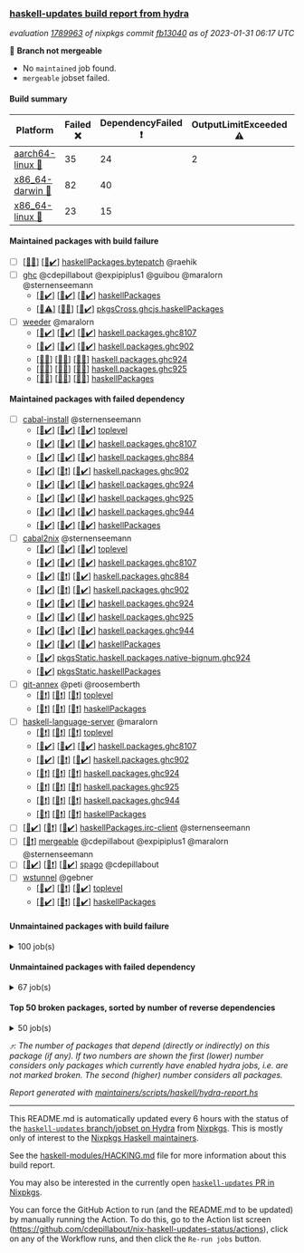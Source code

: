 ### [haskell-updates build report from hydra](https://hydra.nixos.org/jobset/nixpkgs/haskell-updates)
*evaluation [1789963](https://hydra.nixos.org/eval/1789963) of nixpkgs commit [fb13040](https://github.com/NixOS/nixpkgs/commits/fb130405dee917d66e31d0e63afcd4cd21baaebd) as of 2023-01-31 06:17 UTC*

:red_circle: **Branch not mergeable**
  * No `maintained` job found.
  * `mergeable` jobset failed.

#### Build summary

 | Platform | Failed :x: | DependencyFailed :heavy_exclamation_mark: | OutputLimitExceeded :warning: | TimedOut :hourglass::no_entry_sign: | Success :heavy_check_mark: | 
 | --- | --- | --- | --- | --- | --- | 
 | [aarch64-linux :iphone:](https://hydra.nixos.org/eval/1789963?filter=.aarch64-linux) | 35 | 24 | 2 | 1 | 6433 | 
 | [x86_64-darwin :apple:](https://hydra.nixos.org/eval/1789963?filter=.x86_64-darwin) | 82 | 40 |  | 10 | 6310 | 
 | [x86_64-linux :penguin:](https://hydra.nixos.org/eval/1789963?filter=.x86_64-linux) | 23 | 15 |  |  | 6491 | 
#### Maintained packages with build failure
- [ ] [[:apple::x:]](https://hydra.nixos.org/build/207323671) [[:penguin::heavy_check_mark:]](https://hydra.nixos.org/build/207323670) [haskellPackages.bytepatch](https://hydra.nixos.org/eval/1789963?filter=haskellPackages.bytepatch) @raehik
- [ ] [ghc](https://hydra.nixos.org/eval/1789963?filter=ghc) @cdepillabout @expipiplus1 @guibou @maralorn @sternenseemann
  - [[:iphone::heavy_check_mark:]](https://hydra.nixos.org/build/205683761) [[:apple::heavy_check_mark:]](https://hydra.nixos.org/build/205665535) [[:penguin::heavy_check_mark:]](https://hydra.nixos.org/build/205675489) [haskellPackages](https://hydra.nixos.org/eval/1789963?filter=haskellPackages.ghc)
  - [[:iphone::warning:]](https://hydra.nixos.org/build/207115265) [[:apple::x:]](https://hydra.nixos.org/build/207111584) [[:penguin::heavy_check_mark:]](https://hydra.nixos.org/build/207111267) [pkgsCross.ghcjs.haskellPackages](https://hydra.nixos.org/eval/1789963?filter=pkgsCross.ghcjs.haskellPackages.ghc)
- [ ] [weeder](https://hydra.nixos.org/eval/1789963?filter=weeder) @maralorn
  - [[:iphone::heavy_check_mark:]](https://hydra.nixos.org/build/207109242) [[:apple::heavy_check_mark:]](https://hydra.nixos.org/build/207113056) [[:penguin::heavy_check_mark:]](https://hydra.nixos.org/build/207107267) [haskell.packages.ghc8107](https://hydra.nixos.org/eval/1789963?filter=haskell.packages.ghc8107.weeder)
  - [[:iphone::heavy_check_mark:]](https://hydra.nixos.org/build/207114020) [[:apple::heavy_check_mark:]](https://hydra.nixos.org/build/207109311) [[:penguin::heavy_check_mark:]](https://hydra.nixos.org/build/207114368) [haskell.packages.ghc902](https://hydra.nixos.org/eval/1789963?filter=haskell.packages.ghc902.weeder)
  - [[:iphone::x:]](https://hydra.nixos.org/build/207119376) [[:apple::x:]](https://hydra.nixos.org/build/207110281) [[:penguin::x:]](https://hydra.nixos.org/build/207118745) [haskell.packages.ghc924](https://hydra.nixos.org/eval/1789963?filter=haskell.packages.ghc924.weeder)
  - [[:iphone::x:]](https://hydra.nixos.org/build/207114881) [[:apple::x:]](https://hydra.nixos.org/build/207118106) [[:penguin::x:]](https://hydra.nixos.org/build/207119033) [haskell.packages.ghc925](https://hydra.nixos.org/eval/1789963?filter=haskell.packages.ghc925.weeder)
  - [[:iphone::x:]](https://hydra.nixos.org/build/207117144) [[:apple::x:]](https://hydra.nixos.org/build/207107989) [[:penguin::x:]](https://hydra.nixos.org/build/207119850) [haskellPackages](https://hydra.nixos.org/eval/1789963?filter=haskellPackages.weeder)
#### Maintained packages with failed dependency
- [ ] [cabal-install](https://hydra.nixos.org/eval/1789963?filter=cabal-install) @sternenseemann
  - [[:iphone::heavy_check_mark:]](https://hydra.nixos.org/build/207115852) [[:apple::heavy_check_mark:]](https://hydra.nixos.org/build/207106109) [[:penguin::heavy_check_mark:]](https://hydra.nixos.org/build/207111656) [toplevel](https://hydra.nixos.org/eval/1789963?filter=cabal-install)
  - [[:iphone::heavy_check_mark:]](https://hydra.nixos.org/build/207108302) [[:apple::heavy_check_mark:]](https://hydra.nixos.org/build/207114565) [[:penguin::heavy_check_mark:]](https://hydra.nixos.org/build/207114787) [haskell.packages.ghc8107](https://hydra.nixos.org/eval/1789963?filter=haskell.packages.ghc8107.cabal-install)
  - [[:iphone::heavy_check_mark:]](https://hydra.nixos.org/build/207112576) [[:apple::heavy_check_mark:]](https://hydra.nixos.org/build/207106493) [[:penguin::heavy_check_mark:]](https://hydra.nixos.org/build/207115010) [haskell.packages.ghc884](https://hydra.nixos.org/eval/1789963?filter=haskell.packages.ghc884.cabal-install)
  - [[:iphone::heavy_check_mark:]](https://hydra.nixos.org/build/207111033) [[:apple::heavy_exclamation_mark:]](https://hydra.nixos.org/build/207118076) [[:penguin::heavy_check_mark:]](https://hydra.nixos.org/build/207111590) [haskell.packages.ghc902](https://hydra.nixos.org/eval/1789963?filter=haskell.packages.ghc902.cabal-install)
  - [[:iphone::heavy_check_mark:]](https://hydra.nixos.org/build/207119424) [[:apple::heavy_check_mark:]](https://hydra.nixos.org/build/207113505) [[:penguin::heavy_check_mark:]](https://hydra.nixos.org/build/207111662) [haskell.packages.ghc924](https://hydra.nixos.org/eval/1789963?filter=haskell.packages.ghc924.cabal-install)
  - [[:iphone::heavy_check_mark:]](https://hydra.nixos.org/build/207110184) [[:apple::heavy_check_mark:]](https://hydra.nixos.org/build/207107157) [[:penguin::heavy_check_mark:]](https://hydra.nixos.org/build/207110862) [haskell.packages.ghc925](https://hydra.nixos.org/eval/1789963?filter=haskell.packages.ghc925.cabal-install)
  - [[:iphone::heavy_check_mark:]](https://hydra.nixos.org/build/207323664) [[:apple::heavy_check_mark:]](https://hydra.nixos.org/build/207323661) [[:penguin::heavy_check_mark:]](https://hydra.nixos.org/build/207323665) [haskell.packages.ghc944](https://hydra.nixos.org/eval/1789963?filter=haskell.packages.ghc944.cabal-install)
  - [[:iphone::heavy_check_mark:]](https://hydra.nixos.org/build/207116780) [[:apple::heavy_check_mark:]](https://hydra.nixos.org/build/207109643) [[:penguin::heavy_check_mark:]](https://hydra.nixos.org/build/207118550) [haskellPackages](https://hydra.nixos.org/eval/1789963?filter=haskellPackages.cabal-install)
- [ ] [cabal2nix](https://hydra.nixos.org/eval/1789963?filter=cabal2nix) @sternenseemann
  - [[:iphone::heavy_check_mark:]](https://hydra.nixos.org/build/207329531) [[:apple::heavy_check_mark:]](https://hydra.nixos.org/build/207329544) [[:penguin::heavy_check_mark:]](https://hydra.nixos.org/build/207329572) [toplevel](https://hydra.nixos.org/eval/1789963?filter=cabal2nix)
  - [[:iphone::heavy_check_mark:]](https://hydra.nixos.org/build/207119450) [[:apple::heavy_check_mark:]](https://hydra.nixos.org/build/207112633) [[:penguin::heavy_check_mark:]](https://hydra.nixos.org/build/207118566) [haskell.packages.ghc8107](https://hydra.nixos.org/eval/1789963?filter=haskell.packages.ghc8107.cabal2nix)
  - [[:iphone::heavy_check_mark:]](https://hydra.nixos.org/build/207115665) [[:apple::heavy_exclamation_mark:]](https://hydra.nixos.org/build/207114138) [[:penguin::heavy_check_mark:]](https://hydra.nixos.org/build/207107611) [haskell.packages.ghc884](https://hydra.nixos.org/eval/1789963?filter=haskell.packages.ghc884.cabal2nix)
  - [[:iphone::heavy_check_mark:]](https://hydra.nixos.org/build/207117795) [[:apple::heavy_exclamation_mark:]](https://hydra.nixos.org/build/207119796) [[:penguin::heavy_check_mark:]](https://hydra.nixos.org/build/207107306) [haskell.packages.ghc902](https://hydra.nixos.org/eval/1789963?filter=haskell.packages.ghc902.cabal2nix)
  - [[:iphone::heavy_check_mark:]](https://hydra.nixos.org/build/207105872) [[:apple::heavy_check_mark:]](https://hydra.nixos.org/build/207117167) [[:penguin::heavy_check_mark:]](https://hydra.nixos.org/build/207108322) [haskell.packages.ghc924](https://hydra.nixos.org/eval/1789963?filter=haskell.packages.ghc924.cabal2nix)
  - [[:iphone::heavy_check_mark:]](https://hydra.nixos.org/build/207110833) [[:apple::heavy_check_mark:]](https://hydra.nixos.org/build/207114046) [[:penguin::heavy_check_mark:]](https://hydra.nixos.org/build/207105884) [haskell.packages.ghc925](https://hydra.nixos.org/eval/1789963?filter=haskell.packages.ghc925.cabal2nix)
  - [[:iphone::heavy_check_mark:]](https://hydra.nixos.org/build/207323636) [[:apple::heavy_check_mark:]](https://hydra.nixos.org/build/207323644) [[:penguin::heavy_check_mark:]](https://hydra.nixos.org/build/207323643) [haskell.packages.ghc944](https://hydra.nixos.org/eval/1789963?filter=haskell.packages.ghc944.cabal2nix)
  - [[:iphone::heavy_check_mark:]](https://hydra.nixos.org/build/207119631) [[:apple::heavy_check_mark:]](https://hydra.nixos.org/build/207110842) [[:penguin::heavy_check_mark:]](https://hydra.nixos.org/build/207110614) [haskellPackages](https://hydra.nixos.org/eval/1789963?filter=haskellPackages.cabal2nix)
  -   [[:penguin::heavy_check_mark:]](https://hydra.nixos.org/build/207118269) [pkgsStatic.haskell.packages.native-bignum.ghc924](https://hydra.nixos.org/eval/1789963?filter=pkgsStatic.haskell.packages.native-bignum.ghc924.cabal2nix)
  -   [[:penguin::heavy_check_mark:]](https://hydra.nixos.org/build/207109690) [pkgsStatic.haskellPackages](https://hydra.nixos.org/eval/1789963?filter=pkgsStatic.haskellPackages.cabal2nix)
- [ ] [git-annex](https://hydra.nixos.org/eval/1789963?filter=git-annex) @peti @roosemberth
  - [[:iphone::heavy_exclamation_mark:]](https://hydra.nixos.org/build/207320255) [[:apple::heavy_exclamation_mark:]](https://hydra.nixos.org/build/207319523) [[:penguin::heavy_exclamation_mark:]](https://hydra.nixos.org/build/207320206) [toplevel](https://hydra.nixos.org/eval/1789963?filter=git-annex)
  - [[:iphone::heavy_exclamation_mark:]](https://hydra.nixos.org/build/207319724) [[:apple::heavy_exclamation_mark:]](https://hydra.nixos.org/build/207320442) [[:penguin::heavy_exclamation_mark:]](https://hydra.nixos.org/build/207319883) [haskellPackages](https://hydra.nixos.org/eval/1789963?filter=haskellPackages.git-annex)
- [ ] [haskell-language-server](https://hydra.nixos.org/eval/1789963?filter=haskell-language-server) @maralorn
  - [[:iphone::heavy_exclamation_mark:]](https://hydra.nixos.org/build/207323634) [[:apple::heavy_exclamation_mark:]](https://hydra.nixos.org/build/207323641) [[:penguin::heavy_exclamation_mark:]](https://hydra.nixos.org/build/207323655) [toplevel](https://hydra.nixos.org/eval/1789963?filter=haskell-language-server)
  - [[:iphone::heavy_check_mark:]](https://hydra.nixos.org/build/207319946) [[:apple::heavy_check_mark:]](https://hydra.nixos.org/build/207319478) [[:penguin::heavy_check_mark:]](https://hydra.nixos.org/build/207320222) [haskell.packages.ghc8107](https://hydra.nixos.org/eval/1789963?filter=haskell.packages.ghc8107.haskell-language-server)
  - [[:iphone::heavy_check_mark:]](https://hydra.nixos.org/build/207320391) [[:apple::heavy_exclamation_mark:]](https://hydra.nixos.org/build/207320105) [[:penguin::heavy_check_mark:]](https://hydra.nixos.org/build/207320336) [haskell.packages.ghc902](https://hydra.nixos.org/eval/1789963?filter=haskell.packages.ghc902.haskell-language-server)
  - [[:iphone::heavy_exclamation_mark:]](https://hydra.nixos.org/build/207323632) [[:apple::heavy_exclamation_mark:]](https://hydra.nixos.org/build/207323650) [[:penguin::heavy_exclamation_mark:]](https://hydra.nixos.org/build/207323638) [haskell.packages.ghc924](https://hydra.nixos.org/eval/1789963?filter=haskell.packages.ghc924.haskell-language-server)
  - [[:iphone::heavy_exclamation_mark:]](https://hydra.nixos.org/build/207323642) [[:apple::heavy_exclamation_mark:]](https://hydra.nixos.org/build/207323654) [[:penguin::heavy_exclamation_mark:]](https://hydra.nixos.org/build/207323633) [haskell.packages.ghc925](https://hydra.nixos.org/eval/1789963?filter=haskell.packages.ghc925.haskell-language-server)
  - [[:iphone::heavy_exclamation_mark:]](https://hydra.nixos.org/build/207323653) [[:apple::heavy_exclamation_mark:]](https://hydra.nixos.org/build/207323631) [[:penguin::heavy_exclamation_mark:]](https://hydra.nixos.org/build/207323637) [haskell.packages.ghc944](https://hydra.nixos.org/eval/1789963?filter=haskell.packages.ghc944.haskell-language-server)
  - [[:iphone::heavy_exclamation_mark:]](https://hydra.nixos.org/build/207323629) [[:apple::heavy_exclamation_mark:]](https://hydra.nixos.org/build/207323628) [[:penguin::heavy_exclamation_mark:]](https://hydra.nixos.org/build/207323639) [haskellPackages](https://hydra.nixos.org/eval/1789963?filter=haskellPackages.haskell-language-server)
- [ ] [[:iphone::heavy_check_mark:]](https://hydra.nixos.org/build/207113151) [[:apple::heavy_exclamation_mark:]](https://hydra.nixos.org/build/207111548) [[:penguin::heavy_check_mark:]](https://hydra.nixos.org/build/207116458) [haskellPackages.irc-client](https://hydra.nixos.org/eval/1789963?filter=haskellPackages.irc-client) @sternenseemann
- [ ] [[:penguin::heavy_exclamation_mark:]](https://hydra.nixos.org/build/207329553) [mergeable](https://hydra.nixos.org/eval/1789963?filter=mergeable) @cdepillabout @expipiplus1 @maralorn @sternenseemann
- [ ] [[:iphone::heavy_check_mark:]](https://hydra.nixos.org/build/207319728) [[:apple::heavy_exclamation_mark:]](https://hydra.nixos.org/build/207319873) [[:penguin::heavy_check_mark:]](https://hydra.nixos.org/build/207319594) [spago](https://hydra.nixos.org/eval/1789963?filter=spago) @cdepillabout
- [ ] [wstunnel](https://hydra.nixos.org/eval/1789963?filter=wstunnel) @gebner
  - [[:iphone::heavy_check_mark:]](https://hydra.nixos.org/build/207111432) [[:apple::heavy_exclamation_mark:]](https://hydra.nixos.org/build/207116110) [[:penguin::heavy_check_mark:]](https://hydra.nixos.org/build/207110396) [toplevel](https://hydra.nixos.org/eval/1789963?filter=wstunnel)
  - [[:iphone::heavy_check_mark:]](https://hydra.nixos.org/build/207118836) [[:apple::heavy_exclamation_mark:]](https://hydra.nixos.org/build/207107779) [[:penguin::heavy_check_mark:]](https://hydra.nixos.org/build/207110171) [haskellPackages](https://hydra.nixos.org/eval/1789963?filter=haskellPackages.wstunnel)
#### Unmaintained packages with build failure
<details><summary>100 job(s) </summary>

- [ ] [[:iphone::heavy_check_mark:]](https://hydra.nixos.org/build/207106636) [[:apple::x:]](https://hydra.nixos.org/build/207118504) [[:penguin::heavy_check_mark:]](https://hydra.nixos.org/build/207112591) [haskellPackages.network-conduit-tls](https://hydra.nixos.org/eval/1789963?filter=haskellPackages.network-conduit-tls)  :arrow_heading_up: 9 | 11
- [ ] [[:iphone::x:]](https://hydra.nixos.org/build/207320071) [[:apple::x:]](https://hydra.nixos.org/build/207319442) [[:penguin::x:]](https://hydra.nixos.org/build/207320388) [haskellPackages.ukrainian-phonetics-basic-array](https://hydra.nixos.org/eval/1789963?filter=haskellPackages.ukrainian-phonetics-basic-array)  :arrow_heading_up: 6 | 11
- [ ] [[:iphone::x:]](https://hydra.nixos.org/build/207113377) [[:apple::x:]](https://hydra.nixos.org/build/207114994) [[:penguin::x:]](https://hydra.nixos.org/build/207117372) [haskellPackages.phonetic-languages-permutations-array](https://hydra.nixos.org/eval/1789963?filter=haskellPackages.phonetic-languages-permutations-array)  :arrow_heading_up: 6 | 9
- [ ] [[:iphone::x:]](https://hydra.nixos.org/build/207107919) [[:apple::heavy_check_mark:]](https://hydra.nixos.org/build/207113408) [[:penguin::heavy_check_mark:]](https://hydra.nixos.org/build/207118573) [haskellPackages.hw-json-simd](https://hydra.nixos.org/eval/1789963?filter=haskellPackages.hw-json-simd)  :arrow_heading_up: 3 | 8
- [ ] [[:iphone::x:]](https://hydra.nixos.org/build/207319426) [[:apple::x:]](https://hydra.nixos.org/build/207319519) [[:penguin::x:]](https://hydra.nixos.org/build/207319838) [haskellPackages.phonetic-languages-phonetics-basics](https://hydra.nixos.org/eval/1789963?filter=haskellPackages.phonetic-languages-phonetics-basics)  :arrow_heading_up: 3 | 3
- [ ] [[:iphone::x:]](https://hydra.nixos.org/build/207115687) [[:apple::heavy_check_mark:]](https://hydra.nixos.org/build/207111592) [[:penguin::heavy_check_mark:]](https://hydra.nixos.org/build/207119071) [haskellPackages.hw-simd](https://hydra.nixos.org/eval/1789963?filter=haskellPackages.hw-simd)  :arrow_heading_up: 2 | 8
- [ ] [[:iphone::x:]](https://hydra.nixos.org/build/207320072) [[:apple::x:]](https://hydra.nixos.org/build/207319965) [[:penguin::x:]](https://hydra.nixos.org/build/207319947) [haskellPackages.mmsyn7l](https://hydra.nixos.org/eval/1789963?filter=haskellPackages.mmsyn7l)  :arrow_heading_up: 2 | 8
- [ ] [[:iphone::x:]](https://hydra.nixos.org/build/207319498) [[:apple::x:]](https://hydra.nixos.org/build/207319386) [[:penguin::x:]](https://hydra.nixos.org/build/207319966) [haskellPackages.phonetic-languages-plus](https://hydra.nixos.org/eval/1789963?filter=haskellPackages.phonetic-languages-plus)  :arrow_heading_up: 2 | 6
- [ ] [[:iphone::x:]](https://hydra.nixos.org/build/207106533) [[:apple::x:]](https://hydra.nixos.org/build/207118522) [[:penguin::x:]](https://hydra.nixos.org/build/207117830) [haskellPackages.phonetic-languages-constraints-array](https://hydra.nixos.org/eval/1789963?filter=haskellPackages.phonetic-languages-constraints-array)  :arrow_heading_up: 2 | 2
- [ ] [[:iphone::x:]](https://hydra.nixos.org/build/207320317) [[:apple::x:]](https://hydra.nixos.org/build/207320409) [[:penguin::x:]](https://hydra.nixos.org/build/207320196) [haskellPackages.phonetic-languages-filters-array](https://hydra.nixos.org/eval/1789963?filter=haskellPackages.phonetic-languages-filters-array)  :arrow_heading_up: 2 | 2
- [ ] [[:iphone::x:]](https://hydra.nixos.org/build/207319679) [[:apple::x:]](https://hydra.nixos.org/build/207319681) [[:penguin::x:]](https://hydra.nixos.org/build/207320167) [haskellPackages.phonetic-languages-ukrainian-array](https://hydra.nixos.org/eval/1789963?filter=haskellPackages.phonetic-languages-ukrainian-array)  :arrow_heading_up: 2 | 2
- [ ] [[:iphone::x:]](https://hydra.nixos.org/build/207319348) [[:apple::x:]](https://hydra.nixos.org/build/207320000) [[:penguin::heavy_check_mark:]](https://hydra.nixos.org/build/207320393) [haskellPackages.quic](https://hydra.nixos.org/eval/1789963?filter=haskellPackages.quic)  :arrow_heading_up: 2 | 2
- [ ] [[:iphone::x:]](https://hydra.nixos.org/build/207118212) [[:apple::heavy_check_mark:]](https://hydra.nixos.org/build/207106330) [[:penguin::heavy_check_mark:]](https://hydra.nixos.org/build/207114302) [haskellPackages.Crypto](https://hydra.nixos.org/eval/1789963?filter=haskellPackages.Crypto)  :arrow_heading_up: 1 | 22
- [ ] [[:iphone::heavy_check_mark:]](https://hydra.nixos.org/build/207115619) [[:apple::x:]](https://hydra.nixos.org/build/207119109) [[:penguin::heavy_check_mark:]](https://hydra.nixos.org/build/207107257) [haskellPackages.thyme](https://hydra.nixos.org/eval/1789963?filter=haskellPackages.thyme)  :arrow_heading_up: 1 | 15
- [ ] [[:iphone::heavy_check_mark:]](https://hydra.nixos.org/build/207106165) [[:apple::x:]](https://hydra.nixos.org/build/207109685) [[:penguin::heavy_check_mark:]](https://hydra.nixos.org/build/207329559) [haskellPackages.inline-r](https://hydra.nixos.org/eval/1789963?filter=haskellPackages.inline-r)  :arrow_heading_up: 1 | 4
- [ ] [[:iphone::heavy_check_mark:]](https://hydra.nixos.org/build/207117434) [[:apple::x:]](https://hydra.nixos.org/build/207107889) [[:penguin::heavy_check_mark:]](https://hydra.nixos.org/build/207111659) [haskellPackages.pipes-binary](https://hydra.nixos.org/eval/1789963?filter=haskellPackages.pipes-binary)  :arrow_heading_up: 1 | 3
- [ ] [[:iphone::x:]](https://hydra.nixos.org/build/205664838) [[:apple::heavy_check_mark:]](https://hydra.nixos.org/build/205677671) [[:penguin::heavy_check_mark:]](https://hydra.nixos.org/build/205670433) [haskellPackages.long-double](https://hydra.nixos.org/eval/1789963?filter=haskellPackages.long-double)  :arrow_heading_up: 1 | 2
- [ ] [[:iphone::heavy_check_mark:]](https://hydra.nixos.org/build/207118833) [[:apple::x:]](https://hydra.nixos.org/build/207107185) [[:penguin::heavy_check_mark:]](https://hydra.nixos.org/build/207118405) [haskellPackages.posix-socket](https://hydra.nixos.org/eval/1789963?filter=haskellPackages.posix-socket)  :arrow_heading_up: 1 | 2
- [ ] [[:iphone::heavy_check_mark:]](https://hydra.nixos.org/build/207107417) [[:apple::x:]](https://hydra.nixos.org/build/207117802) [[:penguin::heavy_check_mark:]](https://hydra.nixos.org/build/207119461) [haskellPackages.gi-gdkx11](https://hydra.nixos.org/eval/1789963?filter=haskellPackages.gi-gdkx11)  :arrow_heading_up: 1 | 1
- [ ] [[:iphone::x:]](https://hydra.nixos.org/build/207323648) [[:apple::x:]](https://hydra.nixos.org/build/207323627) [[:penguin::x:]](https://hydra.nixos.org/build/207323640) [haskellPackages.hls-hlint-plugin](https://hydra.nixos.org/eval/1789963?filter=haskellPackages.hls-hlint-plugin)  :arrow_heading_up: 1 | 1
- [ ] [[:iphone::x:]](https://hydra.nixos.org/build/205676134) [[:apple::heavy_check_mark:]](https://hydra.nixos.org/build/205673033) [[:penguin::heavy_check_mark:]](https://hydra.nixos.org/build/205678930) [haskellPackages.nlopt-haskell](https://hydra.nixos.org/eval/1789963?filter=haskellPackages.nlopt-haskell)  :arrow_heading_up: 1 | 1
- [ ] [[:iphone::heavy_check_mark:]](https://hydra.nixos.org/build/207013266) [[:apple::x:]](https://hydra.nixos.org/build/205671543) [[:penguin::heavy_check_mark:]](https://hydra.nixos.org/build/207013129) [haskellPackages.openal-ffi](https://hydra.nixos.org/eval/1789963?filter=haskellPackages.openal-ffi)  :arrow_heading_up: 1 | 1
- [ ] [[:iphone::heavy_check_mark:]](https://hydra.nixos.org/build/207116625) [[:apple::x:]](https://hydra.nixos.org/build/207111628) [[:penguin::heavy_check_mark:]](https://hydra.nixos.org/build/207106435) [haskellPackages.sequence-formats](https://hydra.nixos.org/eval/1789963?filter=haskellPackages.sequence-formats)  :arrow_heading_up: 1 | 1
- [ ] [[:iphone::x:]](https://hydra.nixos.org/build/207111336) [[:apple::x:]](https://hydra.nixos.org/build/207115555) [[:penguin::heavy_check_mark:]](https://hydra.nixos.org/build/207112901) [haskellPackages.swisstable](https://hydra.nixos.org/eval/1789963?filter=haskellPackages.swisstable)  :arrow_heading_up: 1 | 1
- [ ] [[:iphone::x:]](https://hydra.nixos.org/build/207119609) [[:apple::x:]](https://hydra.nixos.org/build/207119725) [[:penguin::x:]](https://hydra.nixos.org/build/207119177) [haskellPackages.typelet](https://hydra.nixos.org/eval/1789963?filter=haskellPackages.typelet)  :arrow_heading_up: 1 | 1
- [ ] [[:iphone::x:]](https://hydra.nixos.org/build/205676626) [[:apple::heavy_check_mark:]](https://hydra.nixos.org/build/205670044) [[:penguin::heavy_check_mark:]](https://hydra.nixos.org/build/205676899) [haskellPackages.freetype2](https://hydra.nixos.org/eval/1789963?filter=haskellPackages.freetype2)  :arrow_heading_up: 0 | 9
- [ ] [[:iphone::heavy_check_mark:]](https://hydra.nixos.org/build/207107447) [[:apple::x:]](https://hydra.nixos.org/build/207113235) [[:penguin::heavy_check_mark:]](https://hydra.nixos.org/build/207114703) [haskellPackages.pipes-zlib](https://hydra.nixos.org/eval/1789963?filter=haskellPackages.pipes-zlib)  :arrow_heading_up: 0 | 5
- [ ] [[:iphone::heavy_check_mark:]](https://hydra.nixos.org/build/205683895) [[:apple::x:]](https://hydra.nixos.org/build/205678078) [[:penguin::heavy_check_mark:]](https://hydra.nixos.org/build/205681000) [haskellPackages.hmidi](https://hydra.nixos.org/eval/1789963?filter=haskellPackages.hmidi)  :arrow_heading_up: 0 | 4
- [ ] [[:iphone::x:]](https://hydra.nixos.org/build/207108833) [[:apple::heavy_check_mark:]](https://hydra.nixos.org/build/207108945) [[:penguin::heavy_check_mark:]](https://hydra.nixos.org/build/207110831) [haskellPackages.picosat](https://hydra.nixos.org/eval/1789963?filter=haskellPackages.picosat)  :arrow_heading_up: 0 | 3
- [ ] [[:iphone::heavy_check_mark:]](https://hydra.nixos.org/build/207115941) [[:apple::x:]](https://hydra.nixos.org/build/207105885) [[:penguin::heavy_check_mark:]](https://hydra.nixos.org/build/207110667) [haskellPackages.wai-middleware-prometheus](https://hydra.nixos.org/eval/1789963?filter=haskellPackages.wai-middleware-prometheus)  :arrow_heading_up: 0 | 3
- [ ] [[:iphone::heavy_check_mark:]](https://hydra.nixos.org/build/207319832) [[:apple::heavy_check_mark:]](https://hydra.nixos.org/build/207319591) [[:penguin::x:]](https://hydra.nixos.org/build/207319885) [haskellPackages.json-rpc](https://hydra.nixos.org/eval/1789963?filter=haskellPackages.json-rpc)  :arrow_heading_up: 0 | 2
- [ ] [[:iphone::heavy_check_mark:]](https://hydra.nixos.org/build/207106204) [[:apple::x:]](https://hydra.nixos.org/build/207114441) [[:penguin::heavy_check_mark:]](https://hydra.nixos.org/build/207112148) [haskellPackages.h-raylib](https://hydra.nixos.org/eval/1789963?filter=haskellPackages.h-raylib)  :arrow_heading_up: 0 | 1
- [ ] [[:iphone::heavy_check_mark:]](https://hydra.nixos.org/build/207114777) [[:apple::x:]](https://hydra.nixos.org/build/207116647) [[:penguin::heavy_check_mark:]](https://hydra.nixos.org/build/207109133) [haskellPackages.hamid](https://hydra.nixos.org/eval/1789963?filter=haskellPackages.hamid)  :arrow_heading_up: 0 | 1
- [ ] [[:iphone::heavy_check_mark:]](https://hydra.nixos.org/build/207115640) [[:apple::x:]](https://hydra.nixos.org/build/207112720) [[:penguin::heavy_check_mark:]](https://hydra.nixos.org/build/207108256) [haskellPackages.hmatrix-morpheus](https://hydra.nixos.org/eval/1789963?filter=haskellPackages.hmatrix-morpheus)  :arrow_heading_up: 0 | 1
- [ ] [[:iphone::heavy_check_mark:]](https://hydra.nixos.org/build/205666700) [[:apple::x:]](https://hydra.nixos.org/build/205674987) [[:penguin::heavy_check_mark:]](https://hydra.nixos.org/build/205668294) [haskellPackages.huckleberry](https://hydra.nixos.org/eval/1789963?filter=haskellPackages.huckleberry)  :arrow_heading_up: 0 | 1
- [ ] [[:iphone::heavy_check_mark:]](https://hydra.nixos.org/build/205679792) [[:apple::x:]](https://hydra.nixos.org/build/205681385) [[:penguin::heavy_check_mark:]](https://hydra.nixos.org/build/205669853) [haskellPackages.select](https://hydra.nixos.org/eval/1789963?filter=haskellPackages.select)  :arrow_heading_up: 0 | 1
- [ ] [[:iphone::heavy_check_mark:]](https://hydra.nixos.org/build/207110251) [[:apple::x:]](https://hydra.nixos.org/build/207116219) [[:penguin::heavy_check_mark:]](https://hydra.nixos.org/build/207111474) [haskellPackages.sysinfo](https://hydra.nixos.org/eval/1789963?filter=haskellPackages.sysinfo)  :arrow_heading_up: 0 | 1
- [ ] [[:iphone::heavy_check_mark:]](https://hydra.nixos.org/build/207116090) [[:apple::x:]](https://hydra.nixos.org/build/207112571) [[:penguin::heavy_check_mark:]](https://hydra.nixos.org/build/207110006) [haskellPackages.FractalArt](https://hydra.nixos.org/eval/1789963?filter=haskellPackages.FractalArt) 
- [ ] [[:iphone::x:]](https://hydra.nixos.org/build/207112331) [[:apple::heavy_check_mark:]](https://hydra.nixos.org/build/207112035) [[:penguin::heavy_check_mark:]](https://hydra.nixos.org/build/207117993) [haskellPackages.HsASA](https://hydra.nixos.org/eval/1789963?filter=haskellPackages.HsASA) 
- [ ] [[:iphone::heavy_check_mark:]](https://hydra.nixos.org/build/207113891) [[:apple::x:]](https://hydra.nixos.org/build/207114523) [[:penguin::heavy_check_mark:]](https://hydra.nixos.org/build/207107768) [haskellPackages.al](https://hydra.nixos.org/eval/1789963?filter=haskellPackages.al) 
- [ ] [[:iphone::heavy_check_mark:]](https://hydra.nixos.org/build/207106328) [[:apple::x:]](https://hydra.nixos.org/build/207117377) [[:penguin::heavy_check_mark:]](https://hydra.nixos.org/build/207119819) [haskellPackages.bittrex](https://hydra.nixos.org/eval/1789963?filter=haskellPackages.bittrex) 
- [ ] [[:iphone::x:]](https://hydra.nixos.org/build/207113098) [[:apple::x:]](https://hydra.nixos.org/build/207108599) [[:penguin::x:]](https://hydra.nixos.org/build/207106847) [haskellPackages.deriving-trans](https://hydra.nixos.org/eval/1789963?filter=haskellPackages.deriving-trans) 
- [ ] [[:iphone::heavy_check_mark:]](https://hydra.nixos.org/build/207111909) [[:apple::x:]](https://hydra.nixos.org/build/207108026) [[:penguin::heavy_check_mark:]](https://hydra.nixos.org/build/207110099) [haskellPackages.env-extra](https://hydra.nixos.org/eval/1789963?filter=haskellPackages.env-extra) 
- [ ] [[:iphone::heavy_check_mark:]](https://hydra.nixos.org/build/207116363) [[:apple::x:]](https://hydra.nixos.org/build/207106180) [[:penguin::heavy_check_mark:]](https://hydra.nixos.org/build/207106173) [haskellPackages.epub-tools](https://hydra.nixos.org/eval/1789963?filter=haskellPackages.epub-tools) 
- [ ] [[:iphone::x:]](https://hydra.nixos.org/build/207110874) [[:apple::x:]](https://hydra.nixos.org/build/207107794) [[:penguin::x:]](https://hydra.nixos.org/build/207112516) [haskellPackages.extism](https://hydra.nixos.org/eval/1789963?filter=haskellPackages.extism) 
- [ ] [[:iphone::heavy_check_mark:]](https://hydra.nixos.org/build/205671416) [[:apple::x:]](https://hydra.nixos.org/build/205679756) [[:penguin::heavy_check_mark:]](https://hydra.nixos.org/build/205683688) [haskellPackages.float128](https://hydra.nixos.org/eval/1789963?filter=haskellPackages.float128) 
- [ ] [[:iphone::heavy_check_mark:]](https://hydra.nixos.org/build/207118499) [[:apple::x:]](https://hydra.nixos.org/build/207108576) [[:penguin::heavy_check_mark:]](https://hydra.nixos.org/build/207119361) [haskellPackages.fudgets](https://hydra.nixos.org/eval/1789963?filter=haskellPackages.fudgets) 
- [ ] [[:iphone::heavy_check_mark:]](https://hydra.nixos.org/build/207119950) [[:apple::x:]](https://hydra.nixos.org/build/207114146) [[:penguin::heavy_check_mark:]](https://hydra.nixos.org/build/207119583) [haskellPackages.gerrit](https://hydra.nixos.org/eval/1789963?filter=haskellPackages.gerrit) 
- [ ] [ghc-lib](https://hydra.nixos.org/eval/1789963?filter=ghc-lib) 
  - [[:iphone::heavy_check_mark:]](https://hydra.nixos.org/build/205671975) [[:apple::heavy_check_mark:]](https://hydra.nixos.org/build/205675321) [[:penguin::heavy_check_mark:]](https://hydra.nixos.org/build/205666625) [haskell.packages.ghc8107](https://hydra.nixos.org/eval/1789963?filter=haskell.packages.ghc8107.ghc-lib)
  - [[:iphone::x:]](https://hydra.nixos.org/build/207113865) [[:apple::x:]](https://hydra.nixos.org/build/207118852) [[:penguin::x:]](https://hydra.nixos.org/build/207119666) [haskell.packages.ghc884](https://hydra.nixos.org/eval/1789963?filter=haskell.packages.ghc884.ghc-lib)
  - [[:iphone::heavy_check_mark:]](https://hydra.nixos.org/build/205675861) [[:apple::heavy_check_mark:]](https://hydra.nixos.org/build/205665613) [[:penguin::heavy_check_mark:]](https://hydra.nixos.org/build/205673608) [haskell.packages.ghc902](https://hydra.nixos.org/eval/1789963?filter=haskell.packages.ghc902.ghc-lib)
  - [[:iphone::heavy_check_mark:]](https://hydra.nixos.org/build/205681274) [[:apple::heavy_check_mark:]](https://hydra.nixos.org/build/205682584) [[:penguin::heavy_check_mark:]](https://hydra.nixos.org/build/205672818) [haskell.packages.ghc924](https://hydra.nixos.org/eval/1789963?filter=haskell.packages.ghc924.ghc-lib)
  - [[:iphone::heavy_check_mark:]](https://hydra.nixos.org/build/205671568) [[:apple::heavy_check_mark:]](https://hydra.nixos.org/build/205681009) [[:penguin::heavy_check_mark:]](https://hydra.nixos.org/build/205683640) [haskell.packages.ghc925](https://hydra.nixos.org/eval/1789963?filter=haskell.packages.ghc925.ghc-lib)
  - [[:iphone::heavy_check_mark:]](https://hydra.nixos.org/build/205677548) [[:apple::heavy_check_mark:]](https://hydra.nixos.org/build/205679073) [[:penguin::heavy_check_mark:]](https://hydra.nixos.org/build/205675084) [haskell.packages.ghc944](https://hydra.nixos.org/eval/1789963?filter=haskell.packages.ghc944.ghc-lib)
  - [[:iphone::heavy_check_mark:]](https://hydra.nixos.org/build/205670990) [[:apple::heavy_check_mark:]](https://hydra.nixos.org/build/205678984) [[:penguin::heavy_check_mark:]](https://hydra.nixos.org/build/205673980) [haskellPackages](https://hydra.nixos.org/eval/1789963?filter=haskellPackages.ghc-lib)
- [ ] [[:apple::x:]](https://hydra.nixos.org/build/207107451) [haskellPackages.gi-gtkosxapplication](https://hydra.nixos.org/eval/1789963?filter=haskellPackages.gi-gtkosxapplication) 
- [ ] [[:apple::x:]](https://hydra.nixos.org/build/207111386) [haskellPackages.gtk-mac-integration](https://hydra.nixos.org/eval/1789963?filter=haskellPackages.gtk-mac-integration) 
- [ ] [[:iphone::heavy_check_mark:]](https://hydra.nixos.org/build/207114949) [[:apple::x:]](https://hydra.nixos.org/build/207119828) [[:penguin::heavy_check_mark:]](https://hydra.nixos.org/build/207114751) [haskellPackages.gtk-traymanager](https://hydra.nixos.org/eval/1789963?filter=haskellPackages.gtk-traymanager) 
- [ ] [[:apple::x:]](https://hydra.nixos.org/build/207116175) [haskellPackages.gtk3-mac-integration](https://hydra.nixos.org/eval/1789963?filter=haskellPackages.gtk3-mac-integration) 
- [ ] [[:iphone::heavy_check_mark:]](https://hydra.nixos.org/build/207113992) [[:apple::x:]](https://hydra.nixos.org/build/207115294) [[:penguin::heavy_check_mark:]](https://hydra.nixos.org/build/207107627) [haskellPackages.highlight](https://hydra.nixos.org/eval/1789963?filter=haskellPackages.highlight) 
- [ ] [[:iphone::heavy_check_mark:]](https://hydra.nixos.org/build/207110349) [[:apple::x:]](https://hydra.nixos.org/build/207116467) [[:penguin::heavy_check_mark:]](https://hydra.nixos.org/build/207108896) [haskellPackages.hinotify-conduit](https://hydra.nixos.org/eval/1789963?filter=haskellPackages.hinotify-conduit) 
- [ ] [[:iphone::heavy_check_mark:]](https://hydra.nixos.org/build/207107458) [[:apple::x:]](https://hydra.nixos.org/build/207118220) [[:penguin::heavy_check_mark:]](https://hydra.nixos.org/build/207115833) [haskellPackages.hsshellscript](https://hydra.nixos.org/eval/1789963?filter=haskellPackages.hsshellscript) 
- [ ] [[:iphone::heavy_check_mark:]](https://hydra.nixos.org/build/205684395) [[:apple::x:]](https://hydra.nixos.org/build/205683896) [[:penguin::heavy_check_mark:]](https://hydra.nixos.org/build/205683157) [haskellPackages.hssourceinfo](https://hydra.nixos.org/eval/1789963?filter=haskellPackages.hssourceinfo) 
- [ ] [[:iphone::heavy_check_mark:]](https://hydra.nixos.org/build/207109310) [[:apple::x:]](https://hydra.nixos.org/build/207105918) [[:penguin::heavy_check_mark:]](https://hydra.nixos.org/build/207113882) [haskellPackages.html-parse-util](https://hydra.nixos.org/eval/1789963?filter=haskellPackages.html-parse-util) 
- [ ] [[:iphone::heavy_check_mark:]](https://hydra.nixos.org/build/207119908) [[:apple::x:]](https://hydra.nixos.org/build/207118623) [[:penguin::heavy_check_mark:]](https://hydra.nixos.org/build/207111136) [haskellPackages.hunspell-hs](https://hydra.nixos.org/eval/1789963?filter=haskellPackages.hunspell-hs) 
- [ ] [[:apple::x:]](https://hydra.nixos.org/build/207107662) [[:penguin::heavy_check_mark:]](https://hydra.nixos.org/build/207116150) [haskellPackages.inline-asm](https://hydra.nixos.org/eval/1789963?filter=haskellPackages.inline-asm) 
- [ ] [[:iphone::heavy_check_mark:]](https://hydra.nixos.org/build/207106945) [[:apple::x:]](https://hydra.nixos.org/build/207119159) [[:penguin::heavy_check_mark:]](https://hydra.nixos.org/build/207109197) [haskellPackages.interprocess](https://hydra.nixos.org/eval/1789963?filter=haskellPackages.interprocess) 
- [ ] [[:iphone::heavy_check_mark:]](https://hydra.nixos.org/build/207107223) [[:apple::x:]](https://hydra.nixos.org/build/207109433) [[:penguin::heavy_check_mark:]](https://hydra.nixos.org/build/207108748) [haskellPackages.intricacy](https://hydra.nixos.org/eval/1789963?filter=haskellPackages.intricacy) 
- [ ] [[:iphone::heavy_check_mark:]](https://hydra.nixos.org/build/207113638) [[:apple::x:]](https://hydra.nixos.org/build/207107938) [[:penguin::heavy_check_mark:]](https://hydra.nixos.org/build/207109333) [haskellPackages.ipcvar](https://hydra.nixos.org/eval/1789963?filter=haskellPackages.ipcvar) 
- [ ] [[:iphone::x:]](https://hydra.nixos.org/build/207110589) [[:apple::x:]](https://hydra.nixos.org/build/207116025) [[:penguin::x:]](https://hydra.nixos.org/build/207109337) [haskellPackages.kind-generics-deriving](https://hydra.nixos.org/eval/1789963?filter=haskellPackages.kind-generics-deriving) 
- [ ] [[:apple::x:]](https://hydra.nixos.org/build/207112814) [haskellPackages.kqueue](https://hydra.nixos.org/eval/1789963?filter=haskellPackages.kqueue) 
- [ ] [[:iphone::x:]](https://hydra.nixos.org/build/207114463) [[:apple::heavy_check_mark:]](https://hydra.nixos.org/build/207118458) [[:penguin::x:]](https://hydra.nixos.org/build/207110295) [haskellPackages.libsecp256k1](https://hydra.nixos.org/eval/1789963?filter=haskellPackages.libsecp256k1) 
- [ ] [[:iphone::heavy_check_mark:]](https://hydra.nixos.org/build/205672884) [[:apple::x:]](https://hydra.nixos.org/build/205672839) [[:penguin::heavy_check_mark:]](https://hydra.nixos.org/build/205667107) [haskellPackages.linux-framebuffer](https://hydra.nixos.org/eval/1789963?filter=haskellPackages.linux-framebuffer) 
- [ ] [[:iphone::heavy_check_mark:]](https://hydra.nixos.org/build/207106552) [[:apple::x:]](https://hydra.nixos.org/build/207116346) [[:penguin::heavy_check_mark:]](https://hydra.nixos.org/build/207117778) [haskellPackages.mediawiki2latex](https://hydra.nixos.org/eval/1789963?filter=haskellPackages.mediawiki2latex) 
- [ ] [[:iphone::heavy_check_mark:]](https://hydra.nixos.org/build/205664964) [[:apple::x:]](https://hydra.nixos.org/build/205673769) [[:penguin::heavy_check_mark:]](https://hydra.nixos.org/build/205683302) [haskellPackages.memfd](https://hydra.nixos.org/eval/1789963?filter=haskellPackages.memfd) 
- [ ] [[:iphone::x:]](https://hydra.nixos.org/build/207319337) [[:apple::x:]](https://hydra.nixos.org/build/207319420) [[:penguin::x:]](https://hydra.nixos.org/build/207319958) [haskellPackages.mmsyn7ukr-array](https://hydra.nixos.org/eval/1789963?filter=haskellPackages.mmsyn7ukr-array) 
- [ ] [[:iphone::heavy_check_mark:]](https://hydra.nixos.org/build/207329515) [[:apple::x:]](https://hydra.nixos.org/build/207329601) [[:penguin::heavy_check_mark:]](https://hydra.nixos.org/build/207329589) [haskellPackages.nix-serve-ng](https://hydra.nixos.org/eval/1789963?filter=haskellPackages.nix-serve-ng) 
- [ ] [[:iphone::x:]](https://hydra.nixos.org/build/207319811) [[:apple::x:]](https://hydra.nixos.org/build/207320316) [[:penguin::x:]](https://hydra.nixos.org/build/207319344) [haskellPackages.pandoc-server](https://hydra.nixos.org/eval/1789963?filter=haskellPackages.pandoc-server) 
- [ ] [[:iphone::heavy_check_mark:]](https://hydra.nixos.org/build/207114164) [[:apple::x:]](https://hydra.nixos.org/build/207107384) [[:penguin::heavy_check_mark:]](https://hydra.nixos.org/build/207112990) [haskellPackages.phatsort](https://hydra.nixos.org/eval/1789963?filter=haskellPackages.phatsort) 
- [ ] [[:iphone::heavy_check_mark:]](https://hydra.nixos.org/build/207120022) [[:apple::x:]](https://hydra.nixos.org/build/207114715) [[:penguin::heavy_check_mark:]](https://hydra.nixos.org/build/207113221) [haskellPackages.ping-wrapper](https://hydra.nixos.org/eval/1789963?filter=haskellPackages.ping-wrapper) 
- [ ] [[:iphone::heavy_check_mark:]](https://hydra.nixos.org/build/207113975) [[:apple::x:]](https://hydra.nixos.org/build/207116731) [[:penguin::heavy_check_mark:]](https://hydra.nixos.org/build/207112604) [haskellPackages.posix-timer](https://hydra.nixos.org/eval/1789963?filter=haskellPackages.posix-timer) 
- [ ] [[:iphone::heavy_check_mark:]](https://hydra.nixos.org/build/207108163) [[:apple::x:]](https://hydra.nixos.org/build/207107401) [[:penguin::heavy_check_mark:]](https://hydra.nixos.org/build/207106069) [haskellPackages.procex](https://hydra.nixos.org/eval/1789963?filter=haskellPackages.procex) 
- [ ] [[:iphone::heavy_check_mark:]](https://hydra.nixos.org/build/207106381) [[:apple::x:]](https://hydra.nixos.org/build/207117136) [[:penguin::heavy_check_mark:]](https://hydra.nixos.org/build/207117019) [haskellPackages.pthread](https://hydra.nixos.org/eval/1789963?filter=haskellPackages.pthread) 
- [ ] [[:iphone::heavy_check_mark:]](https://hydra.nixos.org/build/207119787) [[:apple::x:]](https://hydra.nixos.org/build/207109390) [[:penguin::heavy_check_mark:]](https://hydra.nixos.org/build/207116530) [haskellPackages.row-types-aeson](https://hydra.nixos.org/eval/1789963?filter=haskellPackages.row-types-aeson) 
- [ ] [[:iphone::heavy_check_mark:]](https://hydra.nixos.org/build/207320041) [[:apple::x:]](https://hydra.nixos.org/build/207319982) [[:penguin::heavy_check_mark:]](https://hydra.nixos.org/build/207319701) [haskellPackages.sandwich-webdriver](https://hydra.nixos.org/eval/1789963?filter=haskellPackages.sandwich-webdriver) 
- [ ] [[:iphone::x:]](https://hydra.nixos.org/build/207114947) [[:apple::x:]](https://hydra.nixos.org/build/207109129) [[:penguin::x:]](https://hydra.nixos.org/build/207106925) [haskellPackages.servant-serf](https://hydra.nixos.org/eval/1789963?filter=haskellPackages.servant-serf) 
- [ ] [[:iphone::hourglass::no_entry_sign:]](https://hydra.nixos.org/build/207319331) [[:apple::x:]](https://hydra.nixos.org/build/207320398) [[:penguin::x:]](https://hydra.nixos.org/build/207320035) [haskellPackages.servant-serialization](https://hydra.nixos.org/eval/1789963?filter=haskellPackages.servant-serialization) 
- [ ] [[:iphone::heavy_check_mark:]](https://hydra.nixos.org/build/207119215) [[:apple::x:]](https://hydra.nixos.org/build/207109092) [[:penguin::heavy_check_mark:]](https://hydra.nixos.org/build/207114748) [haskellPackages.significant-figures](https://hydra.nixos.org/eval/1789963?filter=haskellPackages.significant-figures) 
- [ ] [[:iphone::heavy_check_mark:]](https://hydra.nixos.org/build/207116416) [[:apple::x:]](https://hydra.nixos.org/build/207113257) [[:penguin::heavy_check_mark:]](https://hydra.nixos.org/build/207115252) [haskellPackages.tailfile-hinotify](https://hydra.nixos.org/eval/1789963?filter=haskellPackages.tailfile-hinotify) 
- [ ] [[:iphone::x:]](https://hydra.nixos.org/build/207115551) [[:penguin::heavy_check_mark:]](https://hydra.nixos.org/build/207108085) [haskellPackages.tasty-papi](https://hydra.nixos.org/eval/1789963?filter=haskellPackages.tasty-papi) 
- [ ] [[:iphone::x:]](https://hydra.nixos.org/build/207111597) [[:apple::heavy_check_mark:]](https://hydra.nixos.org/build/207112895) [[:penguin::heavy_check_mark:]](https://hydra.nixos.org/build/207108674) [haskellPackages.the-snip](https://hydra.nixos.org/eval/1789963?filter=haskellPackages.the-snip) 
- [ ] [[:iphone::x:]](https://hydra.nixos.org/build/207319364) [[:apple::x:]](https://hydra.nixos.org/build/207320019) [[:penguin::x:]](https://hydra.nixos.org/build/207319597) [haskellPackages.ukrainian-phonetics-basic-array-bytestring](https://hydra.nixos.org/eval/1789963?filter=haskellPackages.ukrainian-phonetics-basic-array-bytestring) 
- [ ] [[:iphone::x:]](https://hydra.nixos.org/build/205679583) [[:apple::heavy_check_mark:]](https://hydra.nixos.org/build/205671191) [[:penguin::heavy_check_mark:]](https://hydra.nixos.org/build/205668453) [haskellPackages.wiringPi](https://hydra.nixos.org/eval/1789963?filter=haskellPackages.wiringPi) 
- [ ] [[:iphone::x:]](https://hydra.nixos.org/build/207319913) [[:apple::x:]](https://hydra.nixos.org/build/207320134) [[:penguin::x:]](https://hydra.nixos.org/build/207319954) [haskellPackages.wordchoice](https://hydra.nixos.org/eval/1789963?filter=haskellPackages.wordchoice) 
- [ ] [[:iphone::x:]](https://hydra.nixos.org/build/207113753) [[:apple::heavy_check_mark:]](https://hydra.nixos.org/build/207107682) [[:penguin::heavy_check_mark:]](https://hydra.nixos.org/build/207115869) [haskellPackages.x86-64bit](https://hydra.nixos.org/eval/1789963?filter=haskellPackages.x86-64bit) 
- [ ] [[:iphone::heavy_check_mark:]](https://hydra.nixos.org/build/207106259) [[:apple::x:]](https://hydra.nixos.org/build/207113006) [[:penguin::heavy_check_mark:]](https://hydra.nixos.org/build/207119139) [haskellPackages.xmonad-utils](https://hydra.nixos.org/eval/1789963?filter=haskellPackages.xmonad-utils) 
- [ ] [[:iphone::heavy_check_mark:]](https://hydra.nixos.org/build/205682499) [[:apple::x:]](https://hydra.nixos.org/build/205669555) [[:penguin::heavy_check_mark:]](https://hydra.nixos.org/build/205668035) [haskellPackages.yoga](https://hydra.nixos.org/eval/1789963?filter=haskellPackages.yoga) 
- [ ] [[:iphone::heavy_check_mark:]](https://hydra.nixos.org/build/205672891) [[:apple::x:]](https://hydra.nixos.org/build/205683617) [[:penguin::heavy_check_mark:]](https://hydra.nixos.org/build/205684250) [haskellPackages.zot](https://hydra.nixos.org/eval/1789963?filter=haskellPackages.zot) 
- [ ] [[:iphone::heavy_check_mark:]](https://hydra.nixos.org/build/205666365) [[:apple::x:]](https://hydra.nixos.org/build/205673727) [[:penguin::heavy_check_mark:]](https://hydra.nixos.org/build/205674128) [haskellPackages.zxcvbn-c](https://hydra.nixos.org/eval/1789963?filter=haskellPackages.zxcvbn-c) 
</details>

#### Unmaintained packages with failed dependency
<details><summary>67 job(s) </summary>

- [ ] [[:iphone::heavy_exclamation_mark:]](https://hydra.nixos.org/build/207109207) [[:apple::heavy_exclamation_mark:]](https://hydra.nixos.org/build/207112820) [[:penguin::heavy_exclamation_mark:]](https://hydra.nixos.org/build/207110101) [haskellPackages.phonetic-languages-simplified-base](https://hydra.nixos.org/eval/1789963?filter=haskellPackages.phonetic-languages-simplified-base)  :arrow_heading_up: 4 | 7
- [ ] [hpack](https://hydra.nixos.org/eval/1789963?filter=hpack)  :arrow_heading_up: 3 | 16
  - [[:iphone::heavy_check_mark:]](https://hydra.nixos.org/build/207119863) [[:apple::heavy_check_mark:]](https://hydra.nixos.org/build/207118683) [[:penguin::heavy_check_mark:]](https://hydra.nixos.org/build/207109080) [toplevel](https://hydra.nixos.org/eval/1789963?filter=hpack)
  - [[:iphone::heavy_check_mark:]](https://hydra.nixos.org/build/207116334) [[:apple::heavy_check_mark:]](https://hydra.nixos.org/build/207117338) [[:penguin::heavy_check_mark:]](https://hydra.nixos.org/build/207118245) [haskell.packages.ghc8107](https://hydra.nixos.org/eval/1789963?filter=haskell.packages.ghc8107.hpack)
  - [[:iphone::heavy_check_mark:]](https://hydra.nixos.org/build/207112597) [[:apple::heavy_exclamation_mark:]](https://hydra.nixos.org/build/207115888) [[:penguin::heavy_check_mark:]](https://hydra.nixos.org/build/207113733) [haskell.packages.ghc884](https://hydra.nixos.org/eval/1789963?filter=haskell.packages.ghc884.hpack)
  - [[:iphone::heavy_check_mark:]](https://hydra.nixos.org/build/207117456) [[:apple::heavy_check_mark:]](https://hydra.nixos.org/build/207110211) [[:penguin::heavy_check_mark:]](https://hydra.nixos.org/build/207106923) [haskell.packages.ghc902](https://hydra.nixos.org/eval/1789963?filter=haskell.packages.ghc902.hpack)
  - [[:iphone::heavy_check_mark:]](https://hydra.nixos.org/build/207119572) [[:apple::heavy_check_mark:]](https://hydra.nixos.org/build/207118763) [[:penguin::heavy_check_mark:]](https://hydra.nixos.org/build/207118063) [haskell.packages.ghc924](https://hydra.nixos.org/eval/1789963?filter=haskell.packages.ghc924.hpack)
  - [[:iphone::heavy_check_mark:]](https://hydra.nixos.org/build/207112359) [[:apple::heavy_check_mark:]](https://hydra.nixos.org/build/207109565) [[:penguin::heavy_check_mark:]](https://hydra.nixos.org/build/207110206) [haskell.packages.ghc925](https://hydra.nixos.org/eval/1789963?filter=haskell.packages.ghc925.hpack)
  - [[:iphone::heavy_check_mark:]](https://hydra.nixos.org/build/207323646) [[:apple::heavy_check_mark:]](https://hydra.nixos.org/build/207323652) [[:penguin::heavy_check_mark:]](https://hydra.nixos.org/build/207323647) [haskell.packages.ghc944](https://hydra.nixos.org/eval/1789963?filter=haskell.packages.ghc944.hpack)
  - [[:iphone::heavy_check_mark:]](https://hydra.nixos.org/build/207106430) [[:apple::heavy_check_mark:]](https://hydra.nixos.org/build/207107119) [[:penguin::heavy_check_mark:]](https://hydra.nixos.org/build/207111608) [haskellPackages](https://hydra.nixos.org/eval/1789963?filter=haskellPackages.hpack)
- [ ] [hoogle](https://hydra.nixos.org/eval/1789963?filter=hoogle)  :arrow_heading_up: 3 | 4
  - [[:iphone::heavy_check_mark:]](https://hydra.nixos.org/build/207319755) [[:apple::heavy_check_mark:]](https://hydra.nixos.org/build/207319528) [[:penguin::heavy_check_mark:]](https://hydra.nixos.org/build/207320444) [haskell.packages.ghc8107](https://hydra.nixos.org/eval/1789963?filter=haskell.packages.ghc8107.hoogle)
  - [[:iphone::heavy_check_mark:]](https://hydra.nixos.org/build/207320181) [[:apple::heavy_exclamation_mark:]](https://hydra.nixos.org/build/207319961) [[:penguin::heavy_check_mark:]](https://hydra.nixos.org/build/207320145) [haskell.packages.ghc884](https://hydra.nixos.org/eval/1789963?filter=haskell.packages.ghc884.hoogle)
  - [[:iphone::heavy_check_mark:]](https://hydra.nixos.org/build/207319556) [[:apple::heavy_exclamation_mark:]](https://hydra.nixos.org/build/207319632) [[:penguin::heavy_check_mark:]](https://hydra.nixos.org/build/207319652) [haskell.packages.ghc902](https://hydra.nixos.org/eval/1789963?filter=haskell.packages.ghc902.hoogle)
  - [[:iphone::heavy_check_mark:]](https://hydra.nixos.org/build/207319334) [[:apple::heavy_check_mark:]](https://hydra.nixos.org/build/207319638) [[:penguin::heavy_check_mark:]](https://hydra.nixos.org/build/207320008) [haskell.packages.ghc924](https://hydra.nixos.org/eval/1789963?filter=haskell.packages.ghc924.hoogle)
  - [[:iphone::heavy_check_mark:]](https://hydra.nixos.org/build/207319384) [[:apple::heavy_check_mark:]](https://hydra.nixos.org/build/207319395) [[:penguin::heavy_check_mark:]](https://hydra.nixos.org/build/207319742) [haskell.packages.ghc925](https://hydra.nixos.org/eval/1789963?filter=haskell.packages.ghc925.hoogle)
  - [[:iphone::heavy_check_mark:]](https://hydra.nixos.org/build/207323649) [[:apple::heavy_check_mark:]](https://hydra.nixos.org/build/207323657) [[:penguin::heavy_check_mark:]](https://hydra.nixos.org/build/207323662) [haskell.packages.ghc944](https://hydra.nixos.org/eval/1789963?filter=haskell.packages.ghc944.hoogle)
  - [[:iphone::heavy_check_mark:]](https://hydra.nixos.org/build/207319930) [[:apple::heavy_check_mark:]](https://hydra.nixos.org/build/207319440) [[:penguin::heavy_check_mark:]](https://hydra.nixos.org/build/207320443) [haskellPackages](https://hydra.nixos.org/eval/1789963?filter=haskellPackages.hoogle)
- [ ] [[:iphone::heavy_check_mark:]](https://hydra.nixos.org/build/207105914) [[:apple::heavy_exclamation_mark:]](https://hydra.nixos.org/build/207112883) [[:penguin::heavy_check_mark:]](https://hydra.nixos.org/build/207108972) [haskellPackages.net-mqtt](https://hydra.nixos.org/eval/1789963?filter=haskellPackages.net-mqtt)  :arrow_heading_up: 2 | 3
- [ ] [[:iphone::heavy_exclamation_mark:]](https://hydra.nixos.org/build/207320305) [[:apple::heavy_exclamation_mark:]](https://hydra.nixos.org/build/207320327) [[:penguin::heavy_exclamation_mark:]](https://hydra.nixos.org/build/207320469) [haskellPackages.phonetic-languages-simplified-generalized-properties-array](https://hydra.nixos.org/eval/1789963?filter=haskellPackages.phonetic-languages-simplified-generalized-properties-array)  :arrow_heading_up: 2 | 2
- [ ] [[:iphone::heavy_exclamation_mark:]](https://hydra.nixos.org/build/207319610) [[:apple::heavy_exclamation_mark:]](https://hydra.nixos.org/build/207320037) [[:penguin::heavy_exclamation_mark:]](https://hydra.nixos.org/build/207320258) [haskellPackages.phonetic-languages-simplified-properties-array](https://hydra.nixos.org/eval/1789963?filter=haskellPackages.phonetic-languages-simplified-properties-array)  :arrow_heading_up: 2 | 2
- [ ] [[:iphone::heavy_check_mark:]](https://hydra.nixos.org/build/207109630) [[:apple::heavy_exclamation_mark:]](https://hydra.nixos.org/build/207106431) [[:penguin::heavy_check_mark:]](https://hydra.nixos.org/build/207107511) [haskellPackages.stomp-queue](https://hydra.nixos.org/eval/1789963?filter=haskellPackages.stomp-queue)  :arrow_heading_up: 2 | 2
- [ ] [[:iphone::heavy_exclamation_mark:]](https://hydra.nixos.org/build/207106778) [[:apple::heavy_exclamation_mark:]](https://hydra.nixos.org/build/207117000) [[:penguin::heavy_exclamation_mark:]](https://hydra.nixos.org/build/207112660) [haskellPackages.string-interpreter](https://hydra.nixos.org/eval/1789963?filter=haskellPackages.string-interpreter)  :arrow_heading_up: 2 | 2
- [ ] [[:iphone::heavy_exclamation_mark:]](https://hydra.nixos.org/build/207105887) [[:apple::heavy_check_mark:]](https://hydra.nixos.org/build/207108304) [[:penguin::heavy_check_mark:]](https://hydra.nixos.org/build/207108000) [haskellPackages.hw-json-standard-cursor](https://hydra.nixos.org/eval/1789963?filter=haskellPackages.hw-json-standard-cursor)  :arrow_heading_up: 1 | 6
- [ ] [[:iphone::heavy_exclamation_mark:]](https://hydra.nixos.org/build/207319945) [[:apple::heavy_exclamation_mark:]](https://hydra.nixos.org/build/207320350) [[:penguin::heavy_exclamation_mark:]](https://hydra.nixos.org/build/207319747) [haskellPackages.algorithmic-composition-basic](https://hydra.nixos.org/eval/1789963?filter=haskellPackages.algorithmic-composition-basic)  :arrow_heading_up: 1 | 4
- [ ] [[:iphone::heavy_exclamation_mark:]](https://hydra.nixos.org/build/207112263) [[:apple::heavy_check_mark:]](https://hydra.nixos.org/build/207109587) [[:penguin::heavy_check_mark:]](https://hydra.nixos.org/build/207113435) [haskellPackages.hw-json-simple-cursor](https://hydra.nixos.org/eval/1789963?filter=haskellPackages.hw-json-simple-cursor)  :arrow_heading_up: 1 | 4
- [ ] [[:iphone::heavy_check_mark:]](https://hydra.nixos.org/build/207114413) [[:apple::heavy_exclamation_mark:]](https://hydra.nixos.org/build/207107807) [[:penguin::heavy_check_mark:]](https://hydra.nixos.org/build/207119039) [haskellPackages.irc-conduit](https://hydra.nixos.org/eval/1789963?filter=haskellPackages.irc-conduit)  :arrow_heading_up: 1 | 2
- [ ] [[:iphone::heavy_exclamation_mark:]](https://hydra.nixos.org/build/207320289) [[:apple::heavy_exclamation_mark:]](https://hydra.nixos.org/build/207319710) [[:penguin::heavy_check_mark:]](https://hydra.nixos.org/build/207319467) [haskellPackages.http3](https://hydra.nixos.org/eval/1789963?filter=haskellPackages.http3)  :arrow_heading_up: 1 | 1
- [ ] [[:iphone::heavy_exclamation_mark:]](https://hydra.nixos.org/build/207320312) [[:apple::heavy_exclamation_mark:]](https://hydra.nixos.org/build/207320328) [[:penguin::heavy_exclamation_mark:]](https://hydra.nixos.org/build/207319892) [haskellPackages.phonetic-languages-simplified-examples-common](https://hydra.nixos.org/eval/1789963?filter=haskellPackages.phonetic-languages-simplified-examples-common)  :arrow_heading_up: 1 | 1
- [ ] [[:iphone::heavy_exclamation_mark:]](https://hydra.nixos.org/build/207319666) [[:apple::heavy_exclamation_mark:]](https://hydra.nixos.org/build/207319975) [[:penguin::heavy_exclamation_mark:]](https://hydra.nixos.org/build/207320022) [haskellPackages.phonetic-languages-simplified-generalized-examples-common](https://hydra.nixos.org/eval/1789963?filter=haskellPackages.phonetic-languages-simplified-generalized-examples-common)  :arrow_heading_up: 1 | 1
- [ ] [[:iphone::heavy_exclamation_mark:]](https://hydra.nixos.org/build/207107533) [[:apple::heavy_check_mark:]](https://hydra.nixos.org/build/207115247) [[:penguin::heavy_check_mark:]](https://hydra.nixos.org/build/207111337) [haskellPackages.hw-dsv](https://hydra.nixos.org/eval/1789963?filter=haskellPackages.hw-dsv)  :arrow_heading_up: 0 | 3
- [ ] [[:iphone::heavy_exclamation_mark:]](https://hydra.nixos.org/build/207113732) [[:apple::heavy_check_mark:]](https://hydra.nixos.org/build/207119198) [[:penguin::heavy_check_mark:]](https://hydra.nixos.org/build/207115744) [haskellPackages.hw-json](https://hydra.nixos.org/eval/1789963?filter=haskellPackages.hw-json)  :arrow_heading_up: 0 | 3
- [ ] [[:iphone::heavy_exclamation_mark:]](https://hydra.nixos.org/build/207107008) [[:apple::heavy_check_mark:]](https://hydra.nixos.org/build/207117358) [[:penguin::heavy_check_mark:]](https://hydra.nixos.org/build/207112910) [haskellPackages.hS3](https://hydra.nixos.org/eval/1789963?filter=haskellPackages.hS3)  :arrow_heading_up: 0 | 1
- [ ] [[:iphone::heavy_check_mark:]](https://hydra.nixos.org/build/207114549) [[:apple::heavy_exclamation_mark:]](https://hydra.nixos.org/build/207115268) [[:penguin::heavy_check_mark:]](https://hydra.nixos.org/build/207106557) [haskellPackages.network-dns](https://hydra.nixos.org/eval/1789963?filter=haskellPackages.network-dns)  :arrow_heading_up: 0 | 1
- [ ] [[:iphone::heavy_check_mark:]](https://hydra.nixos.org/build/207113370) [[:apple::heavy_exclamation_mark:]](https://hydra.nixos.org/build/207119862) [[:penguin::heavy_check_mark:]](https://hydra.nixos.org/build/207329643) [haskellPackages.H](https://hydra.nixos.org/eval/1789963?filter=haskellPackages.H) 
- [ ] [[:iphone::heavy_check_mark:]](https://hydra.nixos.org/build/207111128) [[:apple::heavy_exclamation_mark:]](https://hydra.nixos.org/build/207107873) [[:penguin::heavy_check_mark:]](https://hydra.nixos.org/build/207109853) [haskellPackages.SWMMoutGetMB](https://hydra.nixos.org/eval/1789963?filter=haskellPackages.SWMMoutGetMB) 
- [ ] [[:iphone::heavy_exclamation_mark:]](https://hydra.nixos.org/build/207319868) [[:apple::heavy_exclamation_mark:]](https://hydra.nixos.org/build/207320446) [[:penguin::heavy_exclamation_mark:]](https://hydra.nixos.org/build/207319846) [haskellPackages.algorithmic-composition-overtones](https://hydra.nixos.org/eval/1789963?filter=haskellPackages.algorithmic-composition-overtones) 
- [ ] [cabal2nix-unstable](https://hydra.nixos.org/eval/1789963?filter=cabal2nix-unstable) 
  - [[:iphone::heavy_check_mark:]](https://hydra.nixos.org/build/207329613) [[:apple::heavy_check_mark:]](https://hydra.nixos.org/build/207329605) [[:penguin::heavy_check_mark:]](https://hydra.nixos.org/build/207329510) [haskell.packages.ghc8107](https://hydra.nixos.org/eval/1789963?filter=haskell.packages.ghc8107.cabal2nix-unstable)
  - [[:iphone::heavy_check_mark:]](https://hydra.nixos.org/build/207329617) [[:apple::heavy_exclamation_mark:]](https://hydra.nixos.org/build/207329562) [[:penguin::heavy_check_mark:]](https://hydra.nixos.org/build/207329631) [haskell.packages.ghc884](https://hydra.nixos.org/eval/1789963?filter=haskell.packages.ghc884.cabal2nix-unstable)
  - [[:iphone::heavy_check_mark:]](https://hydra.nixos.org/build/207329647) [[:apple::heavy_exclamation_mark:]](https://hydra.nixos.org/build/207329623) [[:penguin::heavy_check_mark:]](https://hydra.nixos.org/build/207329576) [haskell.packages.ghc902](https://hydra.nixos.org/eval/1789963?filter=haskell.packages.ghc902.cabal2nix-unstable)
  - [[:iphone::heavy_check_mark:]](https://hydra.nixos.org/build/207329523) [[:apple::heavy_check_mark:]](https://hydra.nixos.org/build/207329577) [[:penguin::heavy_check_mark:]](https://hydra.nixos.org/build/207329575) [haskell.packages.ghc924](https://hydra.nixos.org/eval/1789963?filter=haskell.packages.ghc924.cabal2nix-unstable)
  - [[:iphone::heavy_check_mark:]](https://hydra.nixos.org/build/207329565) [[:apple::heavy_check_mark:]](https://hydra.nixos.org/build/207329609) [[:penguin::heavy_check_mark:]](https://hydra.nixos.org/build/207329615) [haskell.packages.ghc925](https://hydra.nixos.org/eval/1789963?filter=haskell.packages.ghc925.cabal2nix-unstable)
  - [[:iphone::heavy_check_mark:]](https://hydra.nixos.org/build/207329581) [[:apple::heavy_check_mark:]](https://hydra.nixos.org/build/207329610) [[:penguin::heavy_check_mark:]](https://hydra.nixos.org/build/207329526) [haskell.packages.ghc944](https://hydra.nixos.org/eval/1789963?filter=haskell.packages.ghc944.cabal2nix-unstable)
  - [[:iphone::heavy_check_mark:]](https://hydra.nixos.org/build/207329574) [[:apple::heavy_check_mark:]](https://hydra.nixos.org/build/207329527) [[:penguin::heavy_check_mark:]](https://hydra.nixos.org/build/207329593) [haskellPackages](https://hydra.nixos.org/eval/1789963?filter=haskellPackages.cabal2nix-unstable)
- [ ] [[:iphone::heavy_check_mark:]](https://hydra.nixos.org/build/207107319) [[:apple::heavy_exclamation_mark:]](https://hydra.nixos.org/build/207106821) [[:penguin::heavy_check_mark:]](https://hydra.nixos.org/build/207110850) [haskellPackages.fastparser](https://hydra.nixos.org/eval/1789963?filter=haskellPackages.fastparser) 
- [ ] [hello](https://hydra.nixos.org/eval/1789963?filter=hello) 
  - [[:iphone::heavy_check_mark:]](https://hydra.nixos.org/build/205679944) [[:apple::heavy_check_mark:]](https://hydra.nixos.org/build/205674042) [[:penguin::heavy_check_mark:]](https://hydra.nixos.org/build/205682443) [haskellPackages](https://hydra.nixos.org/eval/1789963?filter=haskellPackages.hello)
  - [[:iphone::warning:]](https://hydra.nixos.org/build/207106907) [[:apple::heavy_exclamation_mark:]](https://hydra.nixos.org/build/207108059) [[:penguin::heavy_check_mark:]](https://hydra.nixos.org/build/207117678) [pkgsCross.ghcjs.haskellPackages](https://hydra.nixos.org/eval/1789963?filter=pkgsCross.ghcjs.haskellPackages.hello)
  -   [[:penguin::heavy_check_mark:]](https://hydra.nixos.org/build/205675778) [pkgsMusl.haskellPackages](https://hydra.nixos.org/eval/1789963?filter=pkgsMusl.haskellPackages.hello)
  -   [[:penguin::heavy_check_mark:]](https://hydra.nixos.org/build/205681805) [pkgsStatic.haskell.packages.native-bignum.ghc924](https://hydra.nixos.org/eval/1789963?filter=pkgsStatic.haskell.packages.native-bignum.ghc924.hello)
  -   [[:penguin::heavy_check_mark:]](https://hydra.nixos.org/build/205675721) [pkgsStatic.haskellPackages](https://hydra.nixos.org/eval/1789963?filter=pkgsStatic.haskellPackages.hello)
- [ ] [[:iphone::heavy_exclamation_mark:]](https://hydra.nixos.org/build/207110135) [[:apple::heavy_check_mark:]](https://hydra.nixos.org/build/207118143) [[:penguin::heavy_check_mark:]](https://hydra.nixos.org/build/207107338) [haskellPackages.hmatrix-nlopt](https://hydra.nixos.org/eval/1789963?filter=haskellPackages.hmatrix-nlopt) 
- [ ] [[:iphone::heavy_exclamation_mark:]](https://hydra.nixos.org/build/207112593) [[:apple::heavy_exclamation_mark:]](https://hydra.nixos.org/build/207115856) [[:penguin::heavy_check_mark:]](https://hydra.nixos.org/build/207107010) [haskellPackages.hs-swisstable-hashtables-class](https://hydra.nixos.org/eval/1789963?filter=haskellPackages.hs-swisstable-hashtables-class) 
- [ ] [[:iphone::heavy_check_mark:]](https://hydra.nixos.org/build/207117759) [[:apple::heavy_exclamation_mark:]](https://hydra.nixos.org/build/207117726) [[:penguin::heavy_check_mark:]](https://hydra.nixos.org/build/207329622) [haskellPackages.ihaskell-inline-r](https://hydra.nixos.org/eval/1789963?filter=haskellPackages.ihaskell-inline-r) 
- [ ] [[:iphone::heavy_exclamation_mark:]](https://hydra.nixos.org/build/207112031) [[:apple::heavy_exclamation_mark:]](https://hydra.nixos.org/build/207113459) [[:penguin::heavy_exclamation_mark:]](https://hydra.nixos.org/build/207111986) [haskellPackages.large-anon](https://hydra.nixos.org/eval/1789963?filter=haskellPackages.large-anon) 
- [ ] [[:iphone::heavy_exclamation_mark:]](https://hydra.nixos.org/build/207319410) [[:apple::heavy_exclamation_mark:]](https://hydra.nixos.org/build/207320165) [[:penguin::heavy_exclamation_mark:]](https://hydra.nixos.org/build/207319589) [haskellPackages.mmsyn6ukr-array](https://hydra.nixos.org/eval/1789963?filter=haskellPackages.mmsyn6ukr-array) 
- [ ] [[:iphone::heavy_check_mark:]](https://hydra.nixos.org/build/207114638) [[:apple::heavy_exclamation_mark:]](https://hydra.nixos.org/build/207112742) [[:penguin::heavy_check_mark:]](https://hydra.nixos.org/build/207110518) [haskellPackages.net-mqtt-lens](https://hydra.nixos.org/eval/1789963?filter=haskellPackages.net-mqtt-lens) 
- [ ] [[:iphone::heavy_check_mark:]](https://hydra.nixos.org/build/207117734) [[:apple::heavy_exclamation_mark:]](https://hydra.nixos.org/build/207114884) [[:penguin::heavy_check_mark:]](https://hydra.nixos.org/build/207111346) [haskellPackages.net-mqtt-rpc](https://hydra.nixos.org/eval/1789963?filter=haskellPackages.net-mqtt-rpc) 
- [ ] [[:iphone::heavy_exclamation_mark:]](https://hydra.nixos.org/build/207319385) [[:apple::heavy_exclamation_mark:]](https://hydra.nixos.org/build/207319962) [[:penguin::heavy_exclamation_mark:]](https://hydra.nixos.org/build/207320455) [haskellPackages.phonetic-languages-simplified-examples-array](https://hydra.nixos.org/eval/1789963?filter=haskellPackages.phonetic-languages-simplified-examples-array) 
- [ ] [[:iphone::heavy_exclamation_mark:]](https://hydra.nixos.org/build/207319341) [[:apple::heavy_exclamation_mark:]](https://hydra.nixos.org/build/207319598) [[:penguin::heavy_exclamation_mark:]](https://hydra.nixos.org/build/207319451) [haskellPackages.phonetic-languages-simplified-generalized-examples-array](https://hydra.nixos.org/eval/1789963?filter=haskellPackages.phonetic-languages-simplified-generalized-examples-array) 
- [ ] [[:iphone::heavy_exclamation_mark:]](https://hydra.nixos.org/build/207119332) [[:apple::heavy_check_mark:]](https://hydra.nixos.org/build/207117621) [[:penguin::heavy_check_mark:]](https://hydra.nixos.org/build/207118801) [haskellPackages.rounded-hw](https://hydra.nixos.org/eval/1789963?filter=haskellPackages.rounded-hw) 
- [ ] [[:iphone::heavy_check_mark:]](https://hydra.nixos.org/build/207108063) [[:apple::heavy_exclamation_mark:]](https://hydra.nixos.org/build/207110430) [[:penguin::heavy_check_mark:]](https://hydra.nixos.org/build/207118396) [haskellPackages.sequenceTools](https://hydra.nixos.org/eval/1789963?filter=haskellPackages.sequenceTools) 
- [ ] [[:iphone::heavy_check_mark:]](https://hydra.nixos.org/build/207119688) [[:apple::heavy_exclamation_mark:]](https://hydra.nixos.org/build/207113278) [[:penguin::heavy_check_mark:]](https://hydra.nixos.org/build/207116532) [haskellPackages.stomp-conduit](https://hydra.nixos.org/eval/1789963?filter=haskellPackages.stomp-conduit) 
- [ ] [[:iphone::heavy_check_mark:]](https://hydra.nixos.org/build/207117856) [[:apple::heavy_exclamation_mark:]](https://hydra.nixos.org/build/207108033) [[:penguin::heavy_check_mark:]](https://hydra.nixos.org/build/207113626) [haskellPackages.stomp-patterns](https://hydra.nixos.org/eval/1789963?filter=haskellPackages.stomp-patterns) 
- [ ] [[:iphone::heavy_exclamation_mark:]](https://hydra.nixos.org/build/207319998) [[:apple::heavy_exclamation_mark:]](https://hydra.nixos.org/build/207319328) [[:penguin::heavy_check_mark:]](https://hydra.nixos.org/build/207319896) [haskellPackages.warp-quic](https://hydra.nixos.org/eval/1789963?filter=haskellPackages.warp-quic) 
- [ ] [[:iphone::heavy_check_mark:]](https://hydra.nixos.org/build/205680610) [[:apple::heavy_exclamation_mark:]](https://hydra.nixos.org/build/205675637) [[:penguin::heavy_check_mark:]](https://hydra.nixos.org/build/205672387) [haskellPackages.xbattbar](https://hydra.nixos.org/eval/1789963?filter=haskellPackages.xbattbar) 
</details>

#### Top 50 broken packages, sorted by number of reverse dependencies
<details><summary>50 job(s) </summary>

[amazonka-core](https://packdeps.haskellers.com/reverse/amazonka-core) :arrow_heading_up: 188  
[gogol-core](https://packdeps.haskellers.com/reverse/gogol-core) :arrow_heading_up: 184  
[haskell98](https://packdeps.haskellers.com/reverse/haskell98) :arrow_heading_up: 153  
[th-desugar](https://packdeps.haskellers.com/reverse/th-desugar) :arrow_heading_up: 57  
[enumerator](https://packdeps.haskellers.com/reverse/enumerator) :arrow_heading_up: 56  
[util](https://packdeps.haskellers.com/reverse/util) :arrow_heading_up: 49  
[derive](https://packdeps.haskellers.com/reverse/derive) :arrow_heading_up: 48  
[amazonka](https://packdeps.haskellers.com/reverse/amazonka) :arrow_heading_up: 46  
[cgi](https://packdeps.haskellers.com/reverse/cgi) :arrow_heading_up: 46  
[TypeCompose](https://packdeps.haskellers.com/reverse/TypeCompose) :arrow_heading_up: 45  
[accelerate](https://packdeps.haskellers.com/reverse/accelerate) :arrow_heading_up: 42  
[PrimitiveArray](https://packdeps.haskellers.com/reverse/PrimitiveArray) :arrow_heading_up: 35  
[rank1dynamic](https://packdeps.haskellers.com/reverse/rank1dynamic) :arrow_heading_up: 33  
[distributed-static](https://packdeps.haskellers.com/reverse/distributed-static) :arrow_heading_up: 31  
[distributed-process](https://packdeps.haskellers.com/reverse/distributed-process) :arrow_heading_up: 30  
[iteratee](https://packdeps.haskellers.com/reverse/iteratee) :arrow_heading_up: 29  
[storablevector](https://packdeps.haskellers.com/reverse/storablevector) :arrow_heading_up: 29  
[sydtest](https://packdeps.haskellers.com/reverse/sydtest) :arrow_heading_up: 26  
[crypto-numbers](https://packdeps.haskellers.com/reverse/crypto-numbers) :arrow_heading_up: 25  
[either-unwrap](https://packdeps.haskellers.com/reverse/either-unwrap) :arrow_heading_up: 25  
[crypto-pubkey](https://packdeps.haskellers.com/reverse/crypto-pubkey) :arrow_heading_up: 22  
[haskelldb](https://packdeps.haskellers.com/reverse/haskelldb) :arrow_heading_up: 22  
[wxdirect](https://packdeps.haskellers.com/reverse/wxdirect) :arrow_heading_up: 22  
[BiobaseTypes](https://packdeps.haskellers.com/reverse/BiobaseTypes) :arrow_heading_up: 21  
[alg](https://packdeps.haskellers.com/reverse/alg) :arrow_heading_up: 21  
[amazonka-s3](https://packdeps.haskellers.com/reverse/amazonka-s3) :arrow_heading_up: 21  
[mmsyn2](https://packdeps.haskellers.com/reverse/mmsyn2) :arrow_heading_up: 21  
[polysemy-resume](https://packdeps.haskellers.com/reverse/polysemy-resume) :arrow_heading_up: 21  
[wxc](https://packdeps.haskellers.com/reverse/wxc) :arrow_heading_up: 21  
[biocore](https://packdeps.haskellers.com/reverse/biocore) :arrow_heading_up: 20  
[bzlib](https://packdeps.haskellers.com/reverse/bzlib) :arrow_heading_up: 20  
[polysemy-conc](https://packdeps.haskellers.com/reverse/polysemy-conc) :arrow_heading_up: 20  
[wxcore](https://packdeps.haskellers.com/reverse/wxcore) :arrow_heading_up: 20  
[attoparsec-enumerator](https://packdeps.haskellers.com/reverse/attoparsec-enumerator) :arrow_heading_up: 19  
[bytestring-show](https://packdeps.haskellers.com/reverse/bytestring-show) :arrow_heading_up: 19  
[fay](https://packdeps.haskellers.com/reverse/fay) :arrow_heading_up: 19  
[wx](https://packdeps.haskellers.com/reverse/wx) :arrow_heading_up: 19  
[BiobaseENA](https://packdeps.haskellers.com/reverse/BiobaseENA) :arrow_heading_up: 18  
[asn1-data](https://packdeps.haskellers.com/reverse/asn1-data) :arrow_heading_up: 18  
[dbus-core](https://packdeps.haskellers.com/reverse/dbus-core) :arrow_heading_up: 18  
[gtksourceview2](https://packdeps.haskellers.com/reverse/gtksourceview2) :arrow_heading_up: 18  
[hsc3](https://packdeps.haskellers.com/reverse/hsc3) :arrow_heading_up: 18  
[polysemy-log](https://packdeps.haskellers.com/reverse/polysemy-log) :arrow_heading_up: 18  
[ukrainian-phonetics-basic](https://packdeps.haskellers.com/reverse/ukrainian-phonetics-basic) :arrow_heading_up: 18  
[BiobaseXNA](https://packdeps.haskellers.com/reverse/BiobaseXNA) :arrow_heading_up: 17  
[HGamer3D-Data](https://packdeps.haskellers.com/reverse/HGamer3D-Data) :arrow_heading_up: 17  
[certificate](https://packdeps.haskellers.com/reverse/certificate) :arrow_heading_up: 17  
[clash-prelude](https://packdeps.haskellers.com/reverse/clash-prelude) :arrow_heading_up: 17  
[dbus-client](https://packdeps.haskellers.com/reverse/dbus-client) :arrow_heading_up: 17  
[gconf](https://packdeps.haskellers.com/reverse/gconf) :arrow_heading_up: 17  
</details>


*:arrow_heading_up:: The number of packages that depend (directly or indirectly) on this package (if any). If two numbers are shown the first (lower) number considers only packages which currently have enabled hydra jobs, i.e. are not marked broken. The second (higher) number considers all packages.*

*Report generated with [maintainers/scripts/haskell/hydra-report.hs](https://github.com/NixOS/nixpkgs/blob/haskell-updates/maintainers/scripts/haskell/hydra-report.hs)*


----------------------------------------------------------------------

This README.md is automatically updated every 6 hours with the status of the
[`haskell-updates` branch/jobset on Hydra](https://hydra.nixos.org/jobset/nixpkgs/haskell-updates)
from [Nixpkgs](https://github.com/NixOS/nixpkgs).  This is mostly only of
interest to the [Nixpkgs Haskell maintainers](https://github.com/orgs/NixOS/teams/haskell).

See the
[haskell-modules/HACKING.md](https://github.com/NixOS/nixpkgs/blob/haskell-updates/pkgs/development/haskell-modules/HACKING.md)
file for more information about this build report.

You may also be interested in the currently open
[`haskell-updates` PR in Nixpkgs](https://github.com/nixos/nixpkgs/pulls?q=is%3Apr+is%3Aopen+head%3Ahaskell-updates).

You can force the GitHub Action to run (and the README.md to be updated) by
manually running the Action.  To do this, go to the Action list screen
(https://github.com/cdepillabout/nix-haskell-updates-status/actions),
click on any of the Workflow runs, and then click the `Re-run jobs` button.
